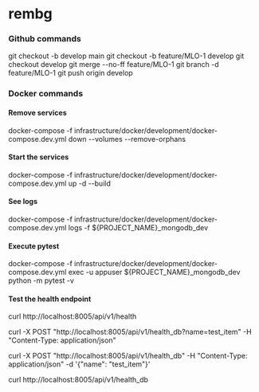 # rembg
### Github commands

git checkout -b develop main
git checkout -b feature/MLO-1 develop
git checkout develop
git merge --no-ff feature/MLO-1
git branch -d feature/MLO-1
git push origin develop

### Docker commands

#### Remove services
docker-compose -f infrastructure/docker/development/docker-compose.dev.yml down --volumes --remove-orphans

#### Start the services
docker-compose -f infrastructure/docker/development/docker-compose.dev.yml up -d --build

#### See logs
docker-compose -f infrastructure/docker/development/docker-compose.dev.yml logs -f ${PROJECT_NAME}_mongodb_dev

#### Execute pytest
docker-compose -f infrastructure/docker/development/docker-compose.dev.yml exec -u appuser ${PROJECT_NAME}_mongodb_dev python -m pytest -v

#### Test the health endpoint
curl http://localhost:8005/api/v1/health

curl -X POST "http://localhost:8005/api/v1/health_db?name=test_item" -H "Content-Type: application/json"

curl -X POST "http://localhost:8005/api/v1/health_db" -H "Content-Type: application/json" -d '{"name": "test_item"}'

curl http://localhost:8005/api/v1/health_db